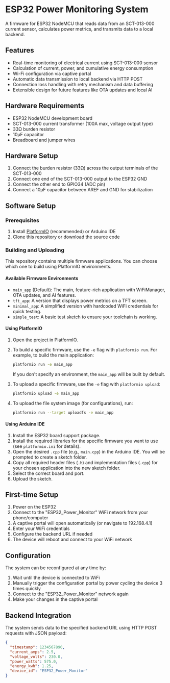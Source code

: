 # ESP32 Power Monitoring System

A firmware for ESP32 NodeMCU that reads data from an SCT-013-000 current sensor, calculates power metrics, and transmits data to a local backend.

## Features

- Real-time monitoring of electrical current using SCT-013-000 sensor
- Calculation of current, power, and cumulative energy consumption
- Wi-Fi configuration via captive portal
- Automatic data transmission to local backend via HTTP POST
- Connection loss handling with retry mechanism and data buffering
- Extensible design for future features like OTA updates and local AI

## Hardware Requirements

- ESP32 NodeMCU development board
- SCT-013-000 current transformer (100A max, voltage output type)
- 33Ω burden resistor
- 10μF capacitor
- Breadboard and jumper wires

## Hardware Setup

1. Connect the burden resistor (33Ω) across the output terminals of the SCT-013-000
2. Connect one end of the SCT-013-000 output to the ESP32 GND
3. Connect the other end to GPIO34 (ADC pin)
4. Connect a 10μF capacitor between AREF and GND for stabilization

## Software Setup

### Prerequisites

1. Install [PlatformIO](https://platformio.org/install) (recommended) or Arduino IDE
2. Clone this repository or download the source code

### Building and Uploading

This repository contains multiple firmware applications. You can choose which one to build using PlatformIO environments.

#### Available Firmware Environments

*   `main_app` (Default): The main, feature-rich application with WiFiManager, OTA updates, and AI features.
*   `tft_app`: A version that displays power metrics on a TFT screen.
*   `minimal_app`: A simplified version with hardcoded WiFi credentials for quick testing.
*   `simple_test`: A basic test sketch to ensure your toolchain is working.

#### Using PlatformIO

1.  Open the project in PlatformIO.
2.  To build a specific firmware, use the `-e` flag with `platformio run`. For example, to build the main application:
    ```bash
    platformio run -e main_app
    ```
    If you don't specify an environment, the `main_app` will be built by default.

3.  To upload a specific firmware, use the `-e` flag with `platformio upload`:
    ```bash
    platformio upload -e main_app
    ```

4.  To upload the file system image (for configurations), run:
    ```bash
    platformio run --target uploadfs -e main_app
    ```

#### Using Arduino IDE

1.  Install the ESP32 board support package.
2.  Install the required libraries for the specific firmware you want to use (see `platformio.ini` for details).
3.  Open the desired `.cpp` file (e.g., `main.cpp`) in the Arduino IDE. You will be prompted to create a sketch folder.
4.  Copy all required header files (`.h`) and implementation files (`.cpp`) for your chosen application into the new sketch folder.
5.  Select the correct board and port.
6.  Upload the sketch.

## First-time Setup

1. Power on the ESP32
2. Connect to the "ESP32_Power_Monitor" WiFi network from your phone/computer
3. A captive portal will open automatically (or navigate to 192.168.4.1)
4. Enter your WiFi credentials
5. Configure the backend URL if needed
6. The device will reboot and connect to your WiFi network

## Configuration

The system can be reconfigured at any time by:

1. Wait until the device is connected to WiFi
2. Manually trigger the configuration portal by power cycling the device 3 times quickly
3. Connect to the "ESP32_Power_Monitor" network again
4. Make your changes in the captive portal

## Backend Integration

The system sends data to the specified backend URL using HTTP POST requests with JSON payload:

```json
{
  "timestamp": 1234567890,
  "current_amps": 2.5,
  "voltage_volts": 230.0,
  "power_watts": 575.0,
  "energy_kwh": 1.25,
  "device_id": "ESP32_Power_Monitor"
}
